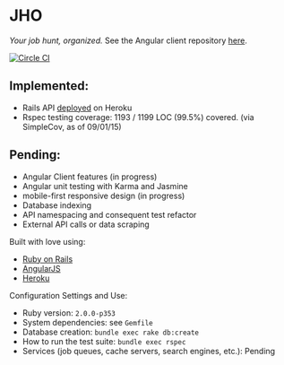 # JHO 

*Your job hunt, organized.* See the Angular client repository [here](https://github.com/rilkevb/JHO_Angular_Experimentation).

[![Circle CI](https://circleci.com/gh/mtvillwock/jho.svg?style=svg&circle-token=:61c1a903f8b4b59801920e70480195dbc7295f69)](https://circleci.com/gh/mtvillwock/jho)

## Implemented:

- Rails API [deployed](https://jho.herokuapp.com) on Heroku
- Rspec testing coverage: 1193 / 1199 LOC (99.5%) covered. (via SimpleCov, as of 09/01/15)

## Pending:

- Angular Client features (in progress)
- Angular unit testing with Karma and Jasmine
- mobile-first responsive design (in progress)
- Database indexing
- API namespacing and consequent test refactor
- External API calls or data scraping

Built with love using:

- [Ruby on Rails](http://rubyonrails.org/)
- [AngularJS](https://angularjs.org/)
- [Heroku](https://heroku.com/)

Configuration Settings and Use:
- Ruby version: ```2.0.0-p353```
- System dependencies: see ```Gemfile```
- Database creation: ```bundle exec rake db:create```
- How to run the test suite: ```bundle exec rspec```
- Services (job queues, cache servers, search engines, etc.): Pending

